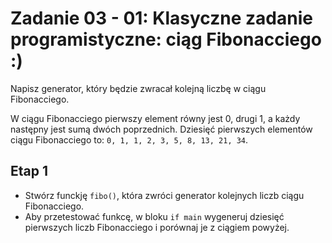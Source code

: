 # Zadanie 03 - 01: Klasyczne zadanie programistyczne: ciąg Fibonacciego :)

Napisz generator, który będzie zwracał kolejną liczbę w ciągu Fibonacciego.

W ciągu Fibonacciego pierwszy element równy jest 0, drugi 1, a każdy następny jest sumą dwóch poprzednich. Dziesięć pierwszych elementów ciągu Fibonacciego to: `0, 1, 1, 2, 3, 5, 8, 13, 21, 34`.

## Etap 1
- Stwórz funckję `fibo()`, która zwróci generator kolejnych liczb ciągu Fibonacciego.
- Aby przetestować funkcę, w bloku `if main` wygeneruj dziesięć pierwszych liczb Fibonacciego i porównaj je z ciągiem powyżej.  
